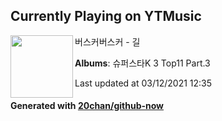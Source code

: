 ## Currently Playing on YTMusic

[<img align="left" width="100" src="https://lh3.googleusercontent.com/yzhUgyAq3MKGd4JjQHEAOciwVLhemnpCqEZ9byHeJxjVfNtqcVriprjYql9jhgNquMvhP_1Bf4jzv2_gpg">](https://music.youtube.com/watch?v=r4fUB9pOXZQ)

버스커버스커 - 길

**Albums**: 슈퍼스타K 3 Top11 Part.3

Last updated at 03/12/2021 12:35

#### Generated with [20chan/github-now](https://github.com/20chan/github-now)


<!--
**20chan/20chan** is a ✨ _special_ ✨ repository because its `README.md` (this file) appears on your GitHub profile.

Here are some ideas to get you started:

- 🔭 I’m currently working on ...
- 🌱 I’m currently learning ...
- 👯 I’m looking to collaborate on ...
- 🤔 I’m looking for help with ...
- 💬 Ask me about ...
- 📫 How to reach me: ...
- 😄 Pronouns: ...
- ⚡ Fun fact: ...
-->
